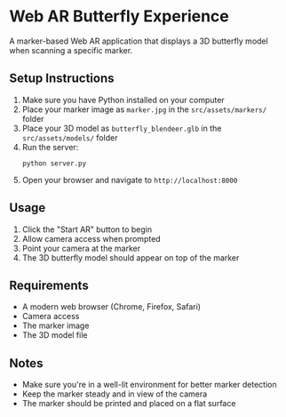 # Web AR Butterfly Experience

A marker-based Web AR application that displays a 3D butterfly model when scanning a specific marker.

## Setup Instructions

1. Make sure you have Python installed on your computer
2. Place your marker image as `marker.jpg` in the `src/assets/markers/` folder
3. Place your 3D model as `butterfly_blendeer.glb` in the `src/assets/models/` folder
4. Run the server:
   ```
   python server.py
   ```
5. Open your browser and navigate to `http://localhost:8000`

## Usage

1. Click the "Start AR" button to begin
2. Allow camera access when prompted
3. Point your camera at the marker
4. The 3D butterfly model should appear on top of the marker

## Requirements

- A modern web browser (Chrome, Firefox, Safari)
- Camera access
- The marker image
- The 3D model file

## Notes

- Make sure you're in a well-lit environment for better marker detection
- Keep the marker steady and in view of the camera
- The marker should be printed and placed on a flat surface 